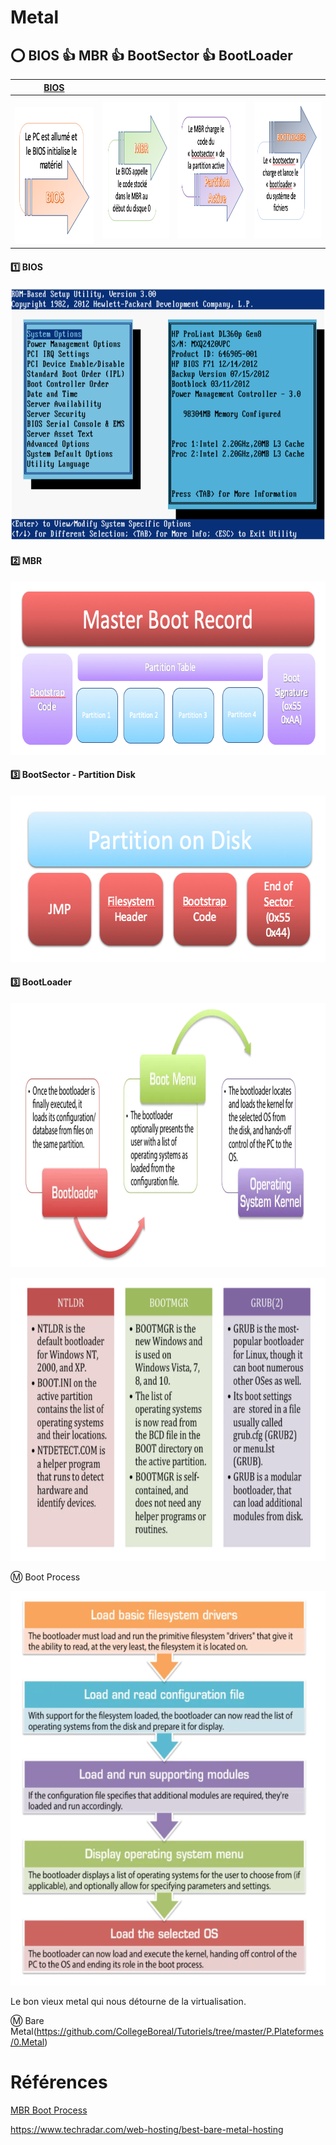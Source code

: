 # Metal


## :o: BIOS :+1: MBR :+1: BootSector :+1: BootLoader 

| [BIOS](README.md#one-bios) | | | |
|----|---|---|---|
| <img src="images/BIOS-MBR1.png" width="214" height="219"></img> | <img src="images/BIOS-MBR2.png" width="214" height="219"></img> | <img src="images/BIOS-MBR3.png" width="214" height="219"></img> | <img src="images/BIOS-MBR4.png" width="214" height="219"></img> |

#### :one: BIOS

<img src="images/BIOS-HP-PROLIANT.png" width="725" height="405"></img>

#### :two: MBR

<img src="images/MBR.png" width="675" height="277"></img>

#### :three: BootSector - Partition Disk

<img src="images/PartitionBootSector.png" width="583" height="267"></img>

#### :three: BootLoader

<img src="images/Bootloader.png" width="945" height="423"></img>

<img src="images/PopularBootLoader.png" width="719" height="453"></img>

:m: Boot Process

<img src="images/BootProcess.png" width="620" height="631"></img>





Le bon vieux metal qui nous détourne de la virtualisation.

:m: Bare Metal(https://github.com/CollegeBoreal/Tutoriels/tree/master/P.Plateformes/0.Metal)


# Références

[MBR Boot Process](https://neosmart.net/wiki/mbr-boot-process)

https://www.techradar.com/web-hosting/best-bare-metal-hosting

